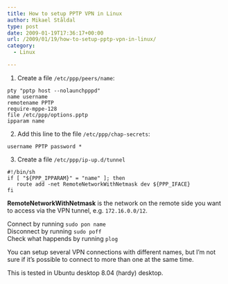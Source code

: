 ```yaml
---
title: How to setup PPTP VPN in Linux
author: Mikael Ståldal
type: post
date: 2009-01-19T17:36:17+00:00
url: /2009/01/19/how-to-setup-pptp-vpn-in-linux/
category:
  - Linux

---
```

1. Create a file `/etc/ppp/peers/name`:  
```
pty "pptp host --nolaunchpppd"
name username
remotename PPTP
require-mppe-128
file /etc/ppp/options.pptp
ipparam name
``` 
2. Add this line to the file `/etc/ppp/chap-secrets`:  
```
username PPTP password *
``` 

3. Create a file `/etc/ppp/ip-up.d/tunnel`  
```
#!/bin/sh
if [ "${PPP_IPPARAM}" = "name" ]; then
   route add -net RemoteNetworkWithNetmask dev ${PPP_IFACE}
fi
``` 

**RemoteNetworkWithNetmask** is the network on the remote side you want to access via the VPN tunnel, e.g. `172.16.0.0/12`.

Connect by running `sudo pon name`  
Disconnect by running `sudo poff`  
Check what happends by running `plog`

You can setup several VPN connections with different names, but I&#8217;m not sure if it&#8217;s possible to connect to more than one at the same time.

This is tested in Ubuntu desktop 8.04 (hardy) desktop.